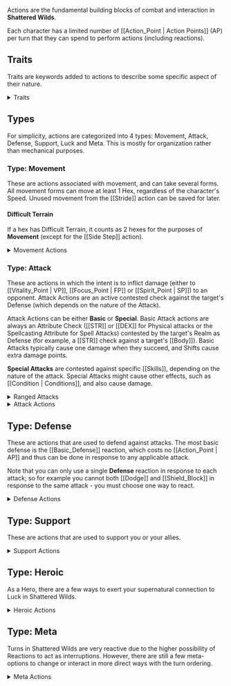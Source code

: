 Actions are the fundamental building blocks of combat and interaction in **Shattered Wilds**.

Each character has a limited number of [[Action_Point | Action Points]] (AP) per turn that they can spend to perform actions (including reactions).

## Traits

Traits are keywords added to actions to describe some specific aspect of their nature.

<details>
  <summary>Traits</summary>
  {% list "Trait", "title", "description" %}
</details>

## Types

For simplicity, actions are categorized into 4 types: Movement, Attack, Defense, Support, Luck and Meta. This is mostly for organization rather than mechanical purposes.

### Type: Movement

These are actions associated with movement, and can take several forms. All movement forms can move at least 1 Hex, regardless of the character's Speed. Unused movement from the [[Stride]] action can be saved for later.

#### Difficult Terrain

If a hex has Difficult Terrain, it counts as 2 hexes for the purposes of **Movement** (except for the [[Side Step]] action).

<details>
  <summary>Movement Actions</summary>
  {% list "Action", "title", "type" "Movement" %}
</details>

### Type: Attack

These are actions in which the intent is to inflict damage (either to [[Vitality_Point | VP]], [[Focus_Point | FP]] or [[Spirit_Point | SP]]) to an opponent. Attack Actions are an active contested check against the target's Defense (which depends on the nature of the Attack).

Attack Actions can be either **Basic** or **Special**. Basic Attack actions are always an Attribute Check ([[STR]] or [[DEX]] for Physical attacks or the Spellcasting Attribute for Spell Attacks) contested by the target's Realm as Defense (for example, a [[STR]] check against a target's [[Body]]). Basic Attacks typically cause one damage when they succeed, and Shifts cause extra damage points.

**Special Attacks** are contested against specific [[Skills]], depending on the nature of the attack. Special Attacks might cause other effects, such as [[Condition | Conditions]], and also cause damage.

<details>
  <summary>Ranged Attacks</summary>

Ranged attacks will typically have to contend with a few categories of [[Circumstance Modifier | CMs]], such as:

#### Range Increments

A ranged (or thrown) weapon will be listed with its base range in hexes (for example, a thrown **Dagger** has a base range of `3m`, while a **Bow** has a base range of `12m`). However it is entirely possible to attempt to hit a target further than the base range. To do so, apply a **Range Increment** [[Circumstance Modifier | CM]] based on the number of range increments in excess of the base range. The range increment is equal to `min(1, floor([base range] / 2))`, and each range increment will incur a `-3` [[Circumstance Modifier | CM]] to the **Attack Check**.

So for example, attempting to throw a **Javelin** (range: `6` hexes, increment: `3` hexes) against a target 10 hexes away will incur a `-6` penalty.

The [[Aim]] action can be used to reduce the range increment by `1` (min `0`).

#### Passive Cover

When there is not a clear line of sight for a ranged attack, there are enemies or allies in the way, or the target is adjacent to a wall, you automatically benefit from Passive Cover against ranged attacks.

Passive Cover will grant you a [[Circumstance Modifier | CM]] to your **Basic Body Defense** against **Ranged Attacks**:

* **Lesser**: +1 (creatures on the way, 1m-tall obstacle, etc)
* **Standard**: +3 (line of sight is blocked by the corners of obstacles)
* **Greater**: +6 (line of sight is almost completely obstructed)

If the line of sight is completely obstructed, obviously the attack cannot be performed at all (regardless of the [[Disregard Cover]] feat).

Note that on top of the **Passive Cover**, a target might want to react with the [[Take_Cover]] reaction when applicable.

#### High-Ground Advantage

In situations where the attacker and the target are not at the same elevation, count the elevation increments between them and apply the following formula, with the advantage being to the character on the high ground.

```text
  CM = floor([height increment] / 2)
```

</details>

<details>
  <summary>Attack Actions</summary>
  {% list "Action", "title", "type" "Attack" %}
</details>

## Type: Defense

These are actions that are used to defend against attacks. The most basic defense is the [[Basic_Defense]] reaction, which costs no [[Action_Point | AP]] and thus can be done in response to any applicable attack.

Note that you can only use a single **Defense** reaction in response to each attack; so for example you cannot both [[Dodge]] and [[Shield_Block]] in response to the same attack - you must choose one way to react.

<details>
  <summary>Defense Actions</summary>
  {% list "Action", "title", "type" "Defense" %}
</details>

## Type: Support

These are actions that are used to support you or your allies.

<details>
  <summary>Support Actions</summary>
  {% list "Action", "title", "type" "Support" %}
</details>

## Type: Heroic

As a Hero, there are a few ways to exert your supernatural connection to Luck in Shattered Wilds.

<details>
  <summary>Heroic Actions</summary>
  {% list "Action", "title", "type" "Heroic" %}
</details>

## Type: Meta

Turns in Shattered Wilds are very reactive due to the higher possibility of Reactions to act as interruptions. However, there are still a few meta-options to change or interact in more direct ways with the turn ordering.

<details>
  <summary>Meta Actions</summary>
  {% list "Action", "title", "type" "Meta" %}
</details>
